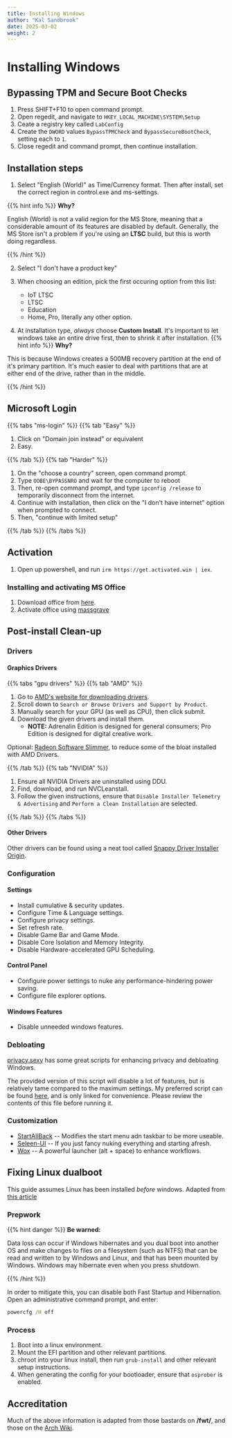 ```yaml
---
title: Installing Windows
author: "Kal Sandbrook"
date: 2025-03-02
weight: 2
---
```

# Installing Windows
## Bypassing TPM and Secure Boot Checks
1. Press SHIFT+F10 to open command prompt.
2. Open regedit, and navigate to `HKEY_LOCAL_MACHINE\SYSTEM\Setup`
3. Ceate a registry key called `LabConfig`
4. Create the `DWORD` values `BypassTPMCheck` and `BypassSecureBootCheck`, setting each to `1`.
5. Close regedit and command prompt, then continue installation.

## Installation steps
1. Select "English (World)" as Time/Currency format. Then after install, set the correct region in control.exe and ms-settings.

{{% hint info %}}
**Why?**

English (World) is not a valid region for the MS Store, meaning that a considerable amount of its features are disabled by default. Generally, the MS Store isn't a problem if you're using an **LTSC** build, but this is worth doing regardless.

{{% /hint %}}

2. Select "I don't have a product key"

3. When choosing an edition, pick the first occuring option from this list:
    - IoT LTSC
    - LTSC
    - Education
    - Home, Pro, literally any other option.
4. At installation type, *always* choose **Custom Install**. It's important to let windows take an entire drive first, then to shrink it after installation.
{{% hint info %}}
**Why?**

This is because Windows creates a 500MB recovery partition at the end of it's primary partition. It's much easier to deal with partitions that are at either end of the drive, rather than in the middle.

{{% /hint %}}

## Microsoft Login

{{% tabs "ms-login" %}}
{{% tab "Easy" %}}

1. Click on "Domain join instead" or equivalent
2. Easy.

{{% /tab %}}
{{% tab "Harder" %}}

1. On the "choose a country" screen, open command prompt.
2. Type `OOBE\BYPASSNRO` and wait for the computer to reboot
3. Then, re-open command prompt, and type `ipconfig /release` to temporarily disconnect from the internet.
4. Continue with installation, then click on the "I don't have internet" option when prompted to connect.
5. Then, "continue with limited setup"

{{% /tab %}}
{{% /tabs %}}

## Activation

1. Open up powershell, and run `irm https://get.activated.win | iex`.

### Installing and activating MS Office

1. Download office from [here](https://officecdn.microsoft.com/db/492350f6-3a01-4f97-b9c0-c7c6ddf67d60/media/en-us/ProPlus2021Retail.img).
2. Activate office using [massgrave](https://github.com/massgravel/Microsoft-Activation-Scripts)

## Post-install Clean-up

### Drivers
#### Graphics Drivers

{{% tabs "gpu drivers" %}}
{{% tab "AMD" %}}

1. Go to [AMD's website for downloading drivers](https://www.amd.com/en/support/download/drivers.html).
2. Scroll down to `Search or Browse Drivers and Support by Product`.
3. Manually search for your GPU (as well as CPU), then click submit.
4. Download the given drivers and install them.
    - **NOTE:** Adrenalin Edition is designed for general consumers; Pro Edition is designed for digital creative work.
    
    
Optional: [Radeon Software Slimmer](https://github.com/GSDragoon/RadeonSoftwareSlimmer), to reduce some of the bloat installed with AMD Drivers.

{{% /tab %}}
{{% tab "NVIDIA" %}}

1. Ensure all NVIDIA Drivers are uninstalled using DDU.
2. Find, download, and run NVCLeanstall.
3. Follow the given instructions, ensure that `Disable Installer Telemetry & Advertising` and `Perform a Clean Installation` are selected.

{{% /tab %}}
{{% /tabs %}}

#### Other Drivers

Other drivers can be found using a neat tool called [Snappy Driver Installer Origin](https://www.glenn.delahoy.com/snappy-driver-installer-origin/).

### Configuration

#### Settings

- Install cumulative & security updates.
- Configure Time & Language settings.
- Configure privacy settings.
- Set refresh rate.
- Disable Game Bar and Game Mode.
- Disable Core Isolation and Memory Integrity.
- Disable Hardware-accelerated GPU Scheduling.

#### Control Panel
- Configure power settings to nuke any performance-hindering power saving.
- Configure file explorer options.

#### Windows Features
- Disable unneeded windows features.

### Debloating

[privacy.sexy](https://privacy.sexy/) has some great scripts for enhancing privacy and debloating Windows.

The provided version of this script will disable a lot of features, but is relatively tame compared to the maximum settings. My preferred script can be found [here](https://linux.catsatnight.com/privacy-script.bat), and is only linked for convenience. Please review the contents of this file before running it.

### Customization

- [StartAllBack](https://www.startallback.com/) -- Modifies the start menu adn taskbar to be more useable.
- [Seleen-UI](https://github.com/eythaann/Seelen-UI) -- If you just fancy nuking everything and starting afresh.
- [Wox](https://github.com/Wox-launcher/Wox) -- A powerful launcher (alt + space) to enhance workflows.

## Fixing Linux dualboot

This guide assumes Linux has been installed *before* windows. Adapted from [this article](https://wiki.archlinux.org/title/Dual_boot_with_Windows)

### Prepwork
{{% hint danger %}}
**Be warned:**

Data loss can occur if Windows hibernates and you dual boot into another OS and make changes to files on a filesystem (such as NTFS) that can be read and written to by Windows and Linux, and that has been mounted by Windows. Windows may hibernate even when you press shutdown.

{{% /hint %}}

In order to mitigate this, you can disable both Fast Startup and Hibernation. Open an administrative command prompt, and enter:
```bat
powercfg /H off
```

### Process

1. Boot into a linux environment.
2. Mount the EFI partition and other relevant partitions.
3. chroot into your linux install, then run `grub-install` and other relevant setup instructions.
4. When generating the config for your bootloader, ensure that `osprober` is enabled.


## Accreditation

Much of the above information is adapted from those bastards on **/fwt/**, and those on the [Arch Wiki](https://wiki.archlinux.org/).
